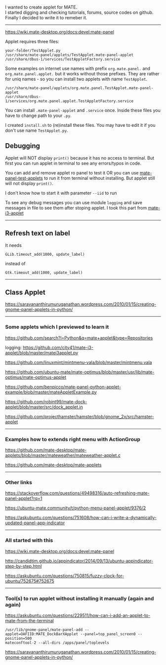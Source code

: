 I wanted to create applet for MATE.  
I started digging and checking tutorials, forums, source codes on github.  
Finally I decided to write it to remeber it.  


---

https://wiki.mate-desktop.org/docs:devel:mate-panel


Applet requires three files:

```
your-folder/TestApplet.py  
/usr/share/mate-panel/applets/TestApplet.mate-panel-applet  
/usr/share/dbus-1/services/TestAppletFactory.service  
```

Some examples on internet use names with prefix `org.mate.panel.` and `org.mate.panel.applet.` but it works without those prefixes.
They are rather for uniq names - so you can install two applets with name `TestApplet`.

```
/usr/share/mate-panel/applets/org.mate.panel.TestApplet.mate-panel-applet
/usr/share/dbus-1/services/org.mate.panel.applet.TestAppletFactory.service
```

You can install `.mate-panel-applet` and `.service` once. Inside these files you have to change path to your `.py`. 

I created `install.sh` to (re)install these files. You may have to edit it if you don't use name `TestApplet.py`.


## Debugging

Applet will NOT display `print()` because it has no access to terminal. 
But first you can run applet in terminal to see any errors/typos in code.

You can add and remove applet ro panel to test it OR you can use [mate-panel-test-applets](https://www.systutorials.com/docs/linux/man/1-mate-panel-test-applets/)
to run it from terminal without installing. But applet still will not display `print()`.

I don't know how to start it with parameter `--iid` to run 


To see any debug messages you can use module `logging` and save messages in file to see them after stoping applet.
I took this part from [mate-i3-applet](https://github.com/city41/mate-i3-applet/blob/master/matei3applet.py)

--- 

## Refresh text on label

It needs 

    GLib.timeout_add(1000, update_label)
     
instead of 

    Gtk.timeout_add(1000, update_label)
    
--- 

## Class Applet

https://saravananthirumuruganathan.wordpress.com/2010/01/15/creating-gnome-panel-applets-in-python/

--- 

### Some applets which I previewed to learn it

https://github.com/search?l=Python&q=mate+applet&type=Repositories

logging: https://github.com/city41/mate-i3-applet/blob/master/matei3applet.py

https://github.com/linuxmint/mintmenu-vala/blob/master/mintmenu.vala

https://github.com/ubuntu-mate/mate-optimus/blob/master/usr/lib/mate-optimus/mate-optimus-applet

https://github.com/benpicco/mate-panel-python-applet-example/blob/master/mateAppletExample.py

https://github.com/robint99/mate-dock-applet/blob/master/src/dock_applet.in

https://github.com/projecthamster/hamster/blob/gnome_2x/src/hamster-applet

---

### Examples how to extends right menu with ActionGroup

https://github.com/mate-desktop/mate-applets/blob/master/mateweather/mateweather-applet.c

https://github.com/mate-desktop/mate-applets

--- 

### Other links

https://stackoverflow.com/questions/49498316/auto-refreshing-mate-panel-applet?rq=1

https://ubuntu-mate.community/t/python-menu-panel-applet/9376/2

https://askubuntu.com/questions/751608/how-can-i-write-a-dynamically-updated-panel-app-indicator

--- 

### All started with this

https://wiki.mate-desktop.org/docs:devel:mate-panel

http://candidtim.github.io/appindicator/2014/09/13/ubuntu-appindicator-step-by-step.html

https://askubuntu.com/questions/750815/fuzzy-clock-for-ubuntu/752675#752675

--- 

### Tool(s) to run applet without installing it manually (again and again)

https://askubuntu.com/questions/229511/how-can-i-add-an-applet-to-mate-from-the-terminal

    /usr/lib/gnome-panel/mate-panel-add --applet=OAFIID:MATE_DockBarXApplet --panel=top_panel_screen0 --position=500
    mateconftool-2 --all-dirs /apps/panel/toplevels
    
https://saravananthirumuruganathan.wordpress.com/2010/01/15/creating-gnome-panel-applets-in-python/


